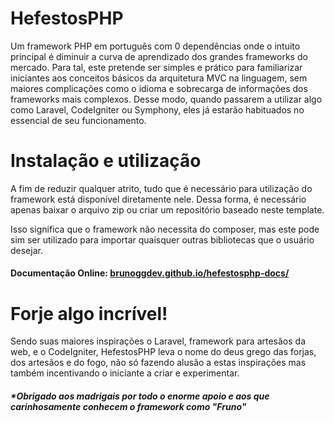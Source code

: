 # HefestosPHP
Um framework PHP em português com 0 dependências onde o intuito principal é diminuir a curva de aprendizado dos grandes frameworks do mercado. Para tal, este pretende ser simples e prático para familiarizar iniciantes aos conceitos básicos da arquitetura MVC na linguagem, sem maiores complicações como o idioma e sobrecarga de informações dos frameworks mais complexos. Desse modo, quando passarem a utilizar algo como Laravel, CodeIgniter ou Symphony, eles já estarão habituados no essencial de seu funcionamento.

# Instalação e utilização
A fim de reduzir qualquer atrito, tudo que é necessário para utilização do framework está disponível diretamente nele.
Dessa forma, é necessário apenas baixar o arquivo zip ou criar um repositório baseado neste template.

Isso significa que o framework não necessita do composer, mas este pode sim ser utilizado para importar quaisquer outras bibliotecas que o usuário desejar.

#### Documentação Online: <a href="https://brunoggdev.github.io/hefestosphp-docs/" target="_blank">brunoggdev.github.io/hefestosphp-docs/</a>



# Forje algo incrível!
Sendo suas maiores inspirações o Laravel, framework para artesãos da web, e o CodeIgniter, HefestosPHP leva o nome do deus grego das forjas, dos artesãos e do fogo, não só fazendo alusão a estas inspirações mas também incentivando o iniciante a criar e experimentar.


##### *Obrigado aos madrigais por todo o enorme apoio e aos que carinhosamente conhecem o framework como "Fruno"
